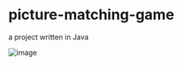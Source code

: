 # picture-matching-game
a project written in Java


![image](https://github.com/fan2c/picture-matching-game/raw/master/start-screenshot.png)

